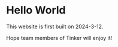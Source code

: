﻿# Hello World

This website is first built on 2024-3-12.

Hope team members of Tinker will enjoy it!
